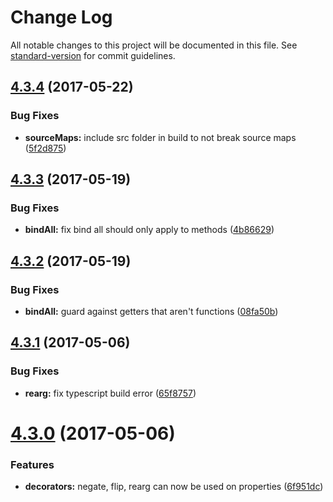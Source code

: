 # Change Log

All notable changes to this project will be documented in this file. See [standard-version](https://github.com/conventional-changelog/standard-version) for commit guidelines.

<a name="4.3.4"></a>
## [4.3.4](https://github.com/steelsojka/lodash-decorators/compare/v4.3.3...v4.3.4) (2017-05-22)


### Bug Fixes

* **sourceMaps:** include src folder in build to not break source maps ([5f2d875](https://github.com/steelsojka/lodash-decorators/commit/5f2d875))



<a name="4.3.3"></a>
## [4.3.3](https://github.com/steelsojka/lodash-decorators/compare/v4.3.2...v4.3.3) (2017-05-19)


### Bug Fixes

* **bindAll:** fix bind all should only apply to methods ([4b86629](https://github.com/steelsojka/lodash-decorators/commit/4b86629))



<a name="4.3.2"></a>
## [4.3.2](https://github.com/steelsojka/lodash-decorators/compare/v4.3.1...v4.3.2) (2017-05-19)


### Bug Fixes

* **bindAll:** guard against getters that aren't functions ([08fa50b](https://github.com/steelsojka/lodash-decorators/commit/08fa50b))



<a name="4.3.1"></a>
## [4.3.1](https://github.com/steelsojka/lodash-decorators/compare/v4.3.0...v4.3.1) (2017-05-06)


### Bug Fixes

* **rearg:** fix typescript build error ([65f8757](https://github.com/steelsojka/lodash-decorators/commit/65f8757))



<a name="4.3.0"></a>
# [4.3.0](https://github.com/steelsojka/lodash-decorators/compare/v4.2.1...v4.3.0) (2017-05-06)


### Features

* **decorators:** negate, flip, rearg can now be used on properties ([6f951dc](https://github.com/steelsojka/lodash-decorators/commit/6f951dc))

